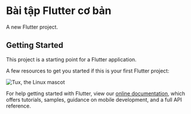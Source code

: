 # Bài tập Flutter cơ bản

A new Flutter project.

## Getting Started

This project is a starting point for a Flutter application.

A few resources to get you started if this is your first Flutter project:

![Tux, the Linux mascot](/assets/images/tux.png)

For help getting started with Flutter, view our
[online documentation](https://flutter.dev/docs), which offers tutorials,
samples, guidance on mobile development, and a full API reference.
